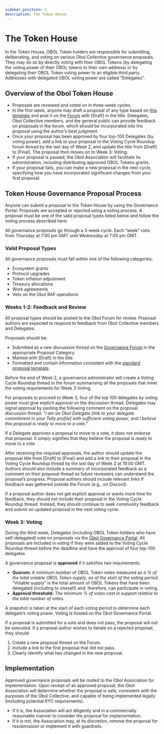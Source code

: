 ```yaml
---
sidebar_position: 2
description: The Token House
---
```


# The Token House

In the Token House, OBOL Token holders are responsible for submitting, deliberating, and voting on various Obol Collective governance proposals. They may do so by directly voting with their OBOL Tokens (by delegating the voting power of their OBOL tokens to their own address) or by delegating their OBOL Token voting power to an eligible third party. Addresses with delegated OBOL voting power are called “Delegates”.

## Overview of the Obol Token House

- Proposals are reviewed and voted on in three-week cycles.
- In the first week, anyone may draft a proposal of any type based on [this template](https://community.obol.org/t/proposal-template/208) and post it on the [Forum](https://community.obol.org/) with [Draft] in the title. Delegates, Obol Collective members, and the general public can provide feedback on proposals in the forum, which should be incorporated into the proposal using the author’s best judgment.
- Once your proposal has been approved by four top-100 Delegates (by voting power), add a link to your proposal to the Voting Cycle Roundup forum thread by the last day of Week 2, and update the title from [Draft] to [Final]. The proposal then moves on to Week 3: Voting.
- If your proposal is passed, the Obol Association will facilitate its administration, including distributing approved OBOL Tokens grants.
- If your proposal fails, you can make a new proposal in the next cycle, specifying how you have incorporated significant changes from your first proposal.

## Token House Governance Proposal Process

Anyone can submit a proposal to the Token House by using the Governance Portal. Proposals are accepted or rejected using a voting process. A proposal must be one of the valid proposal types listed below and follow the voting process described here.

All governance proposals go through a 3-week cycle. Each “week” runs from Thursday at 7:00 pm GMT until Wednesday at 7:00 pm GMT.

### Valid Proposal Types

All governance proposals must fall within one of the following categories: 

- Ecosystem grants
- Protocol upgrades
- Token inflation adjustment
- Treasury allocations
- Work agreements
- Veto on the Obol RAF operations

### Weeks 1-2: Feedback and Review

All proposal types should be posted to the Obol Forum for review. Proposal authors are expected to respond to feedback from Obol Collective members and Delegates.

Proposals should be:

- Submitted as a new discussion thread on the [Governance Forum](http://community.obol.tech/) in the appropriate Proposal Category.
- Marked with [Draft] in the title.
- Formatted and contain information consistent with the [standard proposal template](https://community.obol.org/t/proposal-template/208).

Before the end of Week 2, a governance administrator will create a Voting Cycle Roundup thread in the forum summarising all the proposals that meet the voting requirements for Week 3 Voting.

For proposals to proceed to Week 3, four of the top 100 delegates by voting power must give explicit approval on the discussion thread. Delegates may signal approval by pasting the following comment on the proposal discussion thread: *”I am an Obol Delegate [link to your delegate commitment in your Tally profile] with sufficient voting power, and I believe this proposal is ready to move to a vote."*

If a Delegate approves a proposal to move to a vote, it does not endorse that proposal. It simply signifies that they believe the proposal is ready to move to a vote.

After receiving the required approvals, the author should update the proposal title from [Draft] to [Final] and add a link to their proposal in the Voting Cycle Roundup thread by the last day of Week 2 at 19:00 GMT. Authors should also include a summary of incorporated feedback as a comment on their proposal thread so future reviewers can understand the proposal’s progress. Proposal authors should include relevant links if feedback was gathered outside the Forum (e.g., on Discord).

If a proposal author does not get explicit approval or wants more time for feedback, they should not include their proposal in the Voting Cycle Roundup thread. Instead, they should continue to seek community feedback and submit an updated proposal in the next voting cycle.

### Week 3: Voting

During the third week, Delegates (including OBOL Token holders who have self-delegated) vote on proposals via the [Obol Governance Portal](https://vote.obol.org/). All proposals are included in voting if they were added to the Voting Cycle Roundup thread before the deadline and have the approval of four top-100 delegates. 

A governance proposal is **approved** if it satisfies two requirements:

- **Quorum:** A minimum number of OBOL Token votes measured as *a % of the total votable OBOL Token supply, as of the start of the voting period.* “Votable supply” is the total amount of OBOL Tokens that have been delegated (including to oneself) and, therefore, can participate in voting.
- **Approval threshold:** The minimum  *% of votes cast in support relative to the total number of votes.*

A snapshot is taken at the start of each voting period to determine each delegate’s voting power. Voting is hosted on the Obol Governance Portal. 

If a proposal is submitted for a vote and does not pass, the proposal will not be executed. If a proposal author wishes to iterate on a rejected proposal, they should:

1. Create a new proposal thread on the Forum.
2. Include a link to the first proposal that did not pass.
3. Clearly identify what has changed in the new proposal.

## Implementation

Approved governance proposals will be routed to the Obol Association for implementation. Upon receipt of an approved proposal, the Obol Association will determine whether the proposal is safe, consistent with the purposes of the Obol Collective, and capable of being implemented legally (including potential KYC requirements).

- If it is, the Association will act diligently and in a commercially reasonable manner to consider the proposal for implementation.
- If it is not, the Association may, at its discretion, remove the proposal for resubmission or implement it with guardrails.
